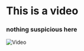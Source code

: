 # This is a video
### nothing suspicious here

![Video](https://www.youtube.com/watch?v=1U6Nzcv9Vws)
